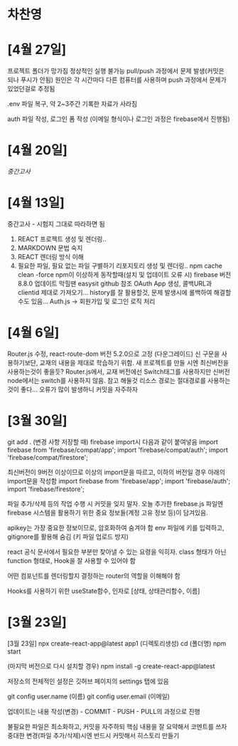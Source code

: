 # 차찬영

# [4월 27일]
프로젝트 폴더가 망가짐
정상적인 실행 불가능
pull/push 과정에서 문제 발생(커밋은 되나 푸시가 안됨)
원인은 각 시간마다 다른 컴퓨터를 사용하며 push 과정에서 문제가 있었던걸로 추정됨

.env 파일 복구, 약 2~3주간 기록한 자료가 사라짐

auth 파일 작성, 로그인 폼 작성 (이메일 형식이나 로그인 과정은 firebase에서 진행됨)


# [4월 20일]
*중간고사*

# [4월 13일]
중간고사 - 시험지 그대로 따라하면 됨
1. REACT 프로젝트 생성 및 렌더링..
2. MARKDOWN 문법 숙지
3. REACT 렌더링 방식 이해
4. 필요한 파일, 필요 없는 파일 구별하기
리포지토리 생성 및 렌더링..
npm cache clean -force
npm이 이상하게 동작할때(설치 및 업데이트 오류 시)
firebase 버전 8.8.0 업데이트
막힐땐 easysit github 참조
OAuth App 생성, 콜백URL과 clientid 제대로 가져오기...
history를 잘 활용할것, 문제 발생시에 롤백하여 해결할 수도 있음...
Auth.js -> 회원가입 및 로그인 로직 처리

# [4월 6일]
Router.js 수정, react-route-dom 버전 5.2.0으로 고정 (다운그레이드)
신 구문을 사용하기보단, 교재의 내용을 제대로 학습하기 위함.
새 프로젝트를 만들 시엔 최신버전을 사용하는것이 좋을듯?
Router.js에서, 교재 버전에선 Switch태그를 사용하지만
신버전 node에서는 switch를 사용하지 않음. 참고 해둘것
리소스 경로는 절대경로를 사용하는것이 좋다...
오류가 많이 발생하니 커밋을 자주하자

# [3월 30일]
git add . (변경 사항 저장할 때)
firebase import시 다음과 같이 붙여넣음
import firebase from 'firebase/compat/app';
import 'firebase/compat/auth';
import 'firebase/compat/firestore';

최신버전이 9버전 이상이므로 이상의 import문을 따르고,
이하의 버전일 경우 아래의 import문을 작성함
import firebase from 'firebase/app';
import 'firebase/auth';
import 'firebase/firestore';

파일 추가/삭제 등의 작업 수행 시 커밋을 잊지 말자.
오늘 추가한 firebase.js 파일엔 firebase 시스템을 활용하기 위한 중요 정보들(계정 고유 정보 등)이 담겨있음.

apikey는 가장 중요한 정보이므로, 암호화하여 숨겨야 함
env 파일에 키를 입력하고, gitignore를 활용해 숨김 (키 파일 업로드 방지)

react 공식 문서에서 필요한 부분만 찾아낼 수 있는 요령을 익히자.
class 형태가 아닌 function 형태로, Hook을 잘 사용할 수 있어야 함

어떤 컴포넌트를 렌더링할지 결정하는 router의 역할을 이해해야 함

Hooks를 사용하기 위한 useState함수, 인자로 [상태, 상태관리함수, 이름]

# [3월 23일]

[3월 23일]
npx create-react-app@latest app1 (디렉토리생성)
cd (폴더명)
npm start

(마지막 버전으로 다시 설치할 경우)
npm install -g create-react-app@latest

저장소의 전체적인 설정은 깃허브 페이지의 settings 탭에 있음

git config user.name (이름)
git config user.email (이메일)

업데이트는 내용 작성(변경) - COMMIT - PUSH - PULL의 과정으로 진행

불필요한 파일은 최소화하고,
커밋을 자주하되 핵심 내용을 잘 요약해서 코멘트를 쓰자
중대한 변경(파일 추가/삭제)시엔 반드시 커밋해서 히스토리 만들기
